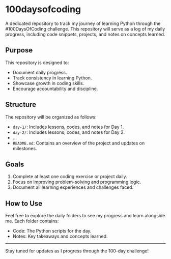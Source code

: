 # 100daysofcoding

A dedicated repository to track my journey of learning Python through the #100DaysOfCoding challenge. This repository will serve as a log of my daily progress, including code snippets, projects, and notes on concepts learned.

## Purpose
This repository is designed to:

- Document daily progress.
- Track consistency in learning Python.
- Showcase growth in coding skills.
- Encourage accountability and discipline.

## Structure
The repository will be organized as follows:

- `day-1/`: Includes lessons, codes, and notes for Day 1.
- `day-2/`: Includes lessons, codes, and notes for Day 2.
- ...
- `README.md`: Contains an overview of the project and updates on milestones.

## Goals
1. Complete at least one coding exercise or project daily.
2. Focus on improving problem-solving and programming logic.
3. Document all learning experiences and challenges faced.

## How to Use
Feel free to explore the daily folders to see my progress and learn alongside me. Each folder contains:

- Code: The Python scripts for the day.
- Notes: Key takeaways and concepts learned.

---

Stay tuned for updates as I progress through the 100-day challenge!
